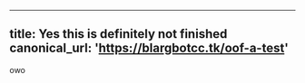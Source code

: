 
---
title: Yes this is definitely not finished
canonical_url: 'https://blargbotcc.tk/oof-a-test'
---

owo
